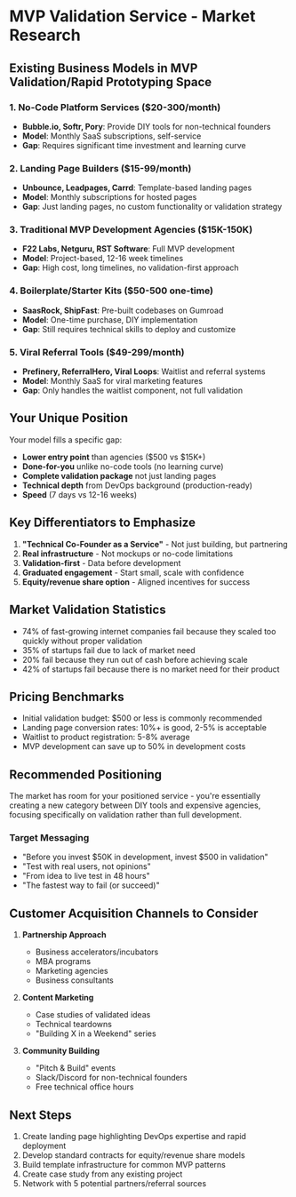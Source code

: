 # MVP Validation Service - Market Research

## Existing Business Models in MVP Validation/Rapid Prototyping Space

### 1. **No-Code Platform Services** ($20-300/month)
- **Bubble.io, Softr, Pory**: Provide DIY tools for non-technical founders
- **Model**: Monthly SaaS subscriptions, self-service
- **Gap**: Requires significant time investment and learning curve

### 2. **Landing Page Builders** ($15-99/month)
- **Unbounce, Leadpages, Carrd**: Template-based landing pages
- **Model**: Monthly subscriptions for hosted pages
- **Gap**: Just landing pages, no custom functionality or validation strategy

### 3. **Traditional MVP Development Agencies** ($15K-150K)
- **F22 Labs, Netguru, RST Software**: Full MVP development
- **Model**: Project-based, 12-16 week timelines
- **Gap**: High cost, long timelines, no validation-first approach

### 4. **Boilerplate/Starter Kits** ($50-500 one-time)
- **SaasRock, ShipFast**: Pre-built codebases on Gumroad
- **Model**: One-time purchase, DIY implementation
- **Gap**: Still requires technical skills to deploy and customize

### 5. **Viral Referral Tools** ($49-299/month)
- **Prefinery, ReferralHero, Viral Loops**: Waitlist and referral systems
- **Model**: Monthly SaaS for viral marketing features
- **Gap**: Only handles the waitlist component, not full validation

## Your Unique Position

Your model fills a specific gap:
- **Lower entry point** than agencies ($500 vs $15K+)
- **Done-for-you** unlike no-code tools (no learning curve)
- **Complete validation package** not just landing pages
- **Technical depth** from DevOps background (production-ready)
- **Speed** (7 days vs 12-16 weeks)

## Key Differentiators to Emphasize

1. **"Technical Co-Founder as a Service"** - Not just building, but partnering
2. **Real infrastructure** - Not mockups or no-code limitations
3. **Validation-first** - Data before development
4. **Graduated engagement** - Start small, scale with confidence
5. **Equity/revenue share option** - Aligned incentives for success

## Market Validation Statistics

- 74% of fast-growing internet companies fail because they scaled too quickly without proper validation
- 35% of startups fail due to lack of market need
- 20% fail because they run out of cash before achieving scale
- 42% of startups fail because there is no market need for their product

## Pricing Benchmarks

- Initial validation budget: $500 or less is commonly recommended
- Landing page conversion rates: 10%+ is good, 2-5% is acceptable
- Waitlist to product registration: 5-8% average
- MVP development can save up to 50% in development costs

## Recommended Positioning

The market has room for your positioned service - you're essentially creating a new category between DIY tools and expensive agencies, focusing specifically on validation rather than full development.

### Target Messaging
- "Before you invest $50K in development, invest $500 in validation"
- "Test with real users, not opinions"
- "From idea to live test in 48 hours"
- "The fastest way to fail (or succeed)"

## Customer Acquisition Channels to Consider

1. **Partnership Approach**
   - Business accelerators/incubators
   - MBA programs
   - Marketing agencies
   - Business consultants

2. **Content Marketing**
   - Case studies of validated ideas
   - Technical teardowns
   - "Building X in a Weekend" series

3. **Community Building**
   - "Pitch & Build" events
   - Slack/Discord for non-technical founders
   - Free technical office hours

## Next Steps

1. Create landing page highlighting DevOps expertise and rapid deployment
2. Develop standard contracts for equity/revenue share models
3. Build template infrastructure for common MVP patterns
4. Create case study from any existing project
5. Network with 5 potential partners/referral sources